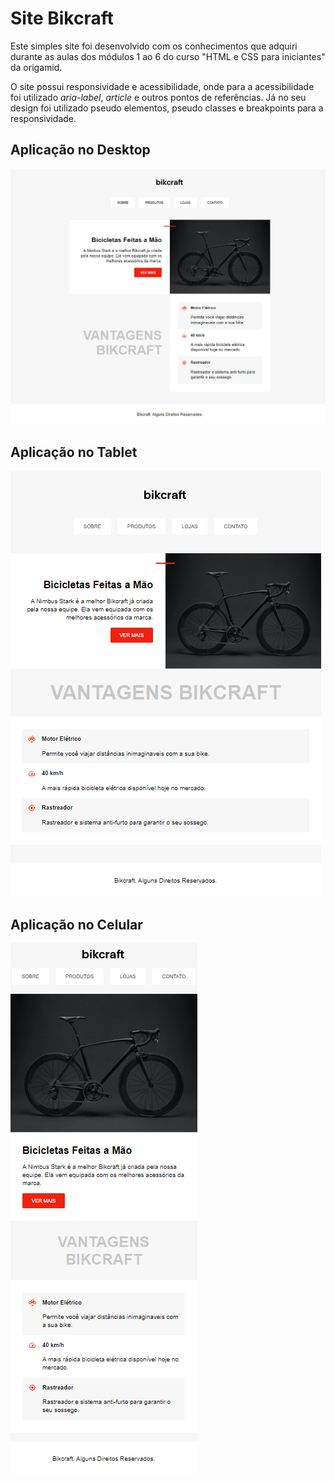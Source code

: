 # Site Bikcraft
Este simples site foi desenvolvido com os conhecimentos que adquiri durante as aulas dos módulos 1 ao 6 do curso "HTML e CSS para iniciantes" da origamid.

O site possui responsividade e acessibilidade, onde para a acessibilidade foi utilizado _aria-label_, _article_ e outros pontos de referências. Já no seu design foi utilizado pseudo elementos, pseudo classes e breakpoints para a responsividade.

## Aplicação no Desktop
![desktop](https://github.com/iurihenriq/SiteBikcraft/blob/main/img/AplicacaoDesktop.png)

## Aplicação no Tablet
![tablet](https://github.com/iurihenriq/SiteBikcraft/blob/main/img/AplicacaoTablet.png)

## Aplicação no Celular
![celular](https://github.com/iurihenriq/SiteBikcraft/blob/main/img/AplicacaoCelular.png)
